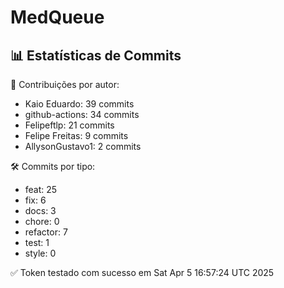# MedQueue
<!-- COMMIT_STATS_START -->
## 📊 Estatísticas de Commits

👤 Contribuições por autor:
- Kaio Eduardo: 39 commits
- github-actions: 34 commits
- Felipeftlp: 21 commits
- Felipe Freitas: 9 commits
- AllysonGustavo1: 2 commits

🛠️ Commits por tipo:
- feat: 25
- fix: 6
- docs: 3
- chore: 0
- refactor: 7
- test: 1
- style: 0
<!-- COMMIT_STATS_END -->
✅ Token testado com sucesso em Sat Apr  5 16:57:24 UTC 2025
